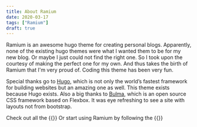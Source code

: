 ```yaml
---
title: About Ramium
date: 2020-03-17
tags: ["Ramium"]
draft: true
---
```


Ramium is an awesome hugo theme for creating personal blogs. Apparently, none of the existing hugo themes were what I wanted them to be for my new blog. Or maybe I just could not find the right one. So I took upon the courtesy of making the perfect one for my own. And thus takes the birth of Ramium that I'm very proud of. Coding this theme has been very fun.

Special thanks go to [Hugo](https://gohugo.io/), which is not only the world’s fastest framework for building websites but an amazing one as well. This theme exists because Hugo exists. Also a big thanks to [Bulma](https://bulma.io/), which is an open source CSS framework based on Flexbox. It was eye refreshing to see a site with layouts not from bootstrap.

Check out all the {{<local-link href="/introduction-to-ramium/features-of-ramium/" text="features of Ramium">}} Or start using Ramium by following the {{<local-link href="/getting-started-with-ramium/" text="tutorial here.">}}
